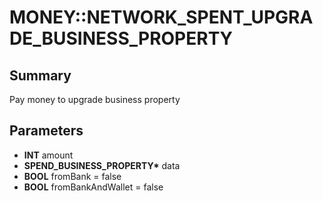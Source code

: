 # MONEY::NETWORK_SPENT_UPGRADE_BUSINESS_PROPERTY

## Summary
Pay money to upgrade business property

## Parameters
* **INT** amount
* **SPEND_BUSINESS_PROPERTY\*** data
* **BOOL** fromBank = false
* **BOOL** fromBankAndWallet = false